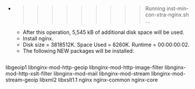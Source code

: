 * >>>>>>>>> Running inst-min-con-xtra-nginx.sh ...
  * After this operation, 5,545 kB of additional disk space will be used.
  * Install nginx.
  * Disk size = 3818512K. Space Used = 8260K. Runtime = 00:00:00:02.
  * The following NEW packages will be installed:
  ```bash
libgeoip1 libnginx-mod-http-geoip libnginx-mod-http-image-filter libnginx-mod-http-xslt-filter libnginx-mod-mail
libnginx-mod-stream libnginx-mod-stream-geoip libxml2 libxslt1.1 nginx
nginx-common nginx-core
  ```
